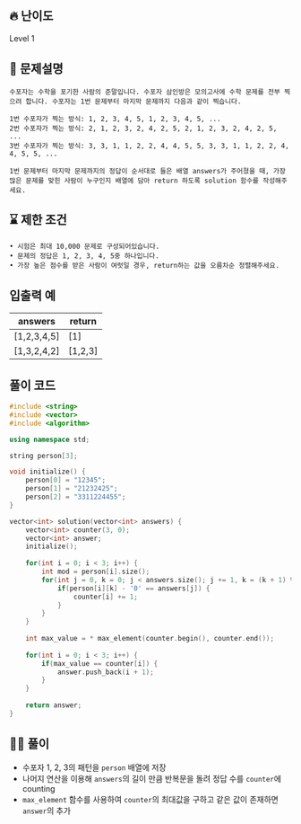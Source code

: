 ## 🔥 난이도
Level 1

## 📝 문제설명
```
수포자는 수학을 포기한 사람의 준말입니다. 수포자 삼인방은 모의고사에 수학 문제를 전부 찍으려 합니다. 수포자는 1번 문제부터 마지막 문제까지 다음과 같이 찍습니다.

1번 수포자가 찍는 방식: 1, 2, 3, 4, 5, 1, 2, 3, 4, 5, ...
2번 수포자가 찍는 방식: 2, 1, 2, 3, 2, 4, 2, 5, 2, 1, 2, 3, 2, 4, 2, 5, ...
3번 수포자가 찍는 방식: 3, 3, 1, 1, 2, 2, 4, 4, 5, 5, 3, 3, 1, 1, 2, 2, 4, 4, 5, 5, ...

1번 문제부터 마지막 문제까지의 정답이 순서대로 들은 배열 answers가 주어졌을 때, 가장 많은 문제를 맞힌 사람이 누구인지 배열에 담아 return 하도록 solution 함수를 작성해주세요.
```

## ⌛️ 제한 조건
```
• 시험은 최대 10,000 문제로 구성되어있습니다.
• 문제의 정답은 1, 2, 3, 4, 5중 하나입니다.
• 가장 높은 점수를 받은 사람이 여럿일 경우, return하는 값을 오름차순 정렬해주세요.
```

## 입출력 예
answers|return
--|--
[1,2,3,4,5]|[1]
[1,3,2,4,2]|[1,2,3]

## 풀이 코드
```cpp
#include <string>
#include <vector>
#include <algorithm>

using namespace std;

string person[3];

void initialize() {
    person[0] = "12345";
    person[1] = "21232425";
    person[2] = "3311224455";
}

vector<int> solution(vector<int> answers) {
    vector<int> counter(3, 0);
    vector<int> answer;
    initialize();
    
    for(int i = 0; i < 3; i++) {
        int mod = person[i].size();
        for(int j = 0, k = 0; j < answers.size(); j += 1, k = (k + 1) % mod) {
            if(person[i][k] - '0' == answers[j]) {
                counter[i] += 1;
            }
        }
    }
    
    int max_value = * max_element(counter.begin(), counter.end());
    
    for(int i = 0; i < 3; i++) {
        if(max_value == counter[i]) {
            answer.push_back(i + 1);
        }
    }
        
    return answer;
}
```

## ✍🏻 풀이
- 수포자 1, 2, 3의 패턴을 `person` 배열에 저장
- 나머지 연산을 이용해 `answers`의 길이 만큼 반복문을 돌려 정답 수를 `counter`에 counting
- `max_element` 함수를 사용하여 `counter`의 최대값을 구하고 같은 값이 존재하면 `answer`의 추가